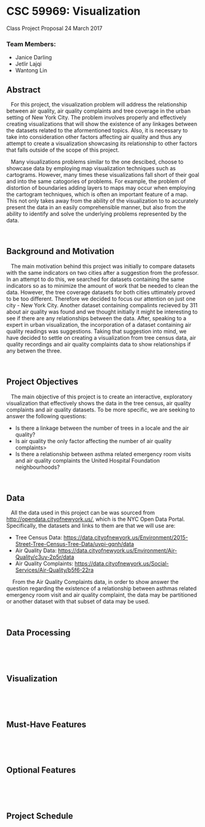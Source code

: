 # CSC 59969: Visualization
Class Project Proposal
24 March 2017

### Team Members: 
* Janice Darling 
* Jetlir Lajqi 
* Wantong Lin 
&nbsp;
&nbsp;

## Abstract  
&nbsp;&nbsp;&nbsp;For this project, the visualization problem will address the relationship between air quality, air quality complaints and tree coverage in the urban setting of  New York City. The problem involves properly and effectively creating visualizations that will show the existence of any linkages between the datasets related to the aformentioned topics. Also, it is necessary to take into consideration other factors affecting air quality and thus any attempt to create a visualization showcasing its relationship to other factors that falls outside of the scope of this project.   

&nbsp;&nbsp;&nbsp;Many visualizations problems similar to the one descibed, choose to showcase data by employing map visualization techniques such as cartograms. However, many times these visualizations fall short of their goal and into the same catogories of problems. For example, the problem of distortion of boundaries adding layers to maps may occur when employing the cartogram techniques, which is often an important feature of a map. This not only takes away from the ability of the visualization to to accurately present the data in an easily comprehensible manner, but also from the ability to identify and solve the underlying problems represented by the data. 

&nbsp;
&nbsp;

## Background and Motivation
&nbsp;&nbsp;&nbsp;The main motivation behind this project was initially to compare datasets with the same indicators on two cities after a suggestion from the professor. In an attempt to do this, we searched for datasets containing the same indicators so as to minimize the amount of work that be needed to clean the data. However, the tree coverage datasets for both cities uttimately proved to be too different. Therefore we decided to focus our attention on just one city - New York City. Another dataset containing compalints recieved by 311 about air quality was found and we thought initially it might be interesting to see if there are any relationships between the data. After, speaking to a expert in urban visualization, the incorporation of a dataset containing air quality readings was suggestions. Taking that suggestion into mind, we have decided to settle on creating a visualization from tree census data, air quality recordings and air quality complaints data  to show relationships if any betwen the three.

&nbsp;
&nbsp;

## Project Objectives
&nbsp;&nbsp;&nbsp;The main objective of this project is to create an interactive, exploratory visualization that effectively shows the data in the tree census, air quality complaints and air quality datasets. To be more specific, we are seeking to answer the following questions:
* Is there a linkage between the number of trees in a locale and the air quality?
* Is air quality the only factor affecting the number of air quality complaints>
* Is there a relationship between asthma related emergency room visits and air quality complaints the United Hospital Foundation neighbourhoods?

&nbsp;
&nbsp;

## Data
&nbsp;&nbsp;&nbsp;All the data used in this project can be was sourced from http://opendata.cityofnewyork.us/, which is the NYC Open Data Portal. Specifically, the datasets and links to them are that we will use are:
* Tree Census Data: https://data.cityofnewyork.us/Environment/2015-Street-Tree-Census-Tree-Data/uvpi-gqnh/data
* Air Quality Data: https://data.cityofnewyork.us/Environment/Air-Quality/c3uy-2p5r/data
* Air Quality Complaints: https://data.cityofnewyork.us/Social-Services/Air-Quality/b5f6-22ra

&nbsp;&nbsp;&nbsp; From the Air Quality Complaints data, in order to show answer the question regarding the existence of a relationship between asthmas related emergency room visit and air quality complaint, the data may be partitioned or another dataset with that subset of data may be used. 

&nbsp;
&nbsp;

## Data Processing
&nbsp;&nbsp;&nbsp;

&nbsp;
&nbsp;

## Visualization
&nbsp;&nbsp;&nbsp;

&nbsp;
&nbsp;

## Must-Have Features
&nbsp;&nbsp;&nbsp;

&nbsp;
&nbsp;

## Optional Features
&nbsp;&nbsp;&nbsp;

&nbsp;
&nbsp;

## Project Schedule
&nbsp;&nbsp;&nbsp;

&nbsp;
&nbsp;

